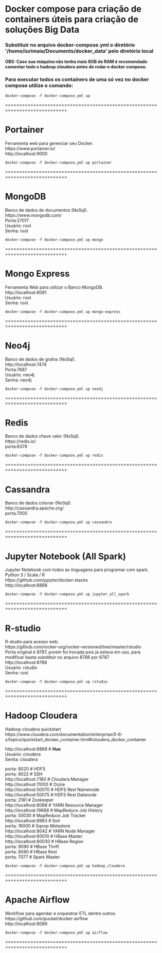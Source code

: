 # Docker compose para criação de containers úteis para criação de soluções Big Data

<h3> Substituir no arquivo docker-compose.yml o diretório '/home/iurimaia/Documents/docker_data' pelo diretório local</h3>
<b>OBS: Caso sua máquina não tenha mais 8GB de RAM é recomendado comentar todo o hadoop cloudera antes de rodar o docker compose.</b><br>
<h3> Para executar todos os containers de uma só vez no docker compose utilize o comando: </h3>
    
    docker-compose -f docker-compose.yml up 

============================================================================

<h1> Portainer </h1>
Ferramenta web para gerenciar seu Docker. </br>
https://www.portainer.io/ </br>
http://localhost:9000 </br>

    docker-compose -f docker-compose.yml up portainer

============================================================================

<h1> MongoDB </h1>
Banco de dados de documentos (NoSql). </br>
https://www.mongodb.com/ </br>
Porta:27017 </br>
Usuário: root </br>
Senha: root </br>

    docker-compose -f docker-compose.yml up mongo

============================================================================

<h1> Mongo Express </h1>
Ferramenta Web para utilizar o Banco MongoDB. </br>
http://localhost:8081 </br>
Usuário: root </br>
Senha: root </br>

    docker-compose -f docker-compose.yml up mongo-express

============================================================================

<h1> Neo4j </h1>
Banco de dados de grafos (NoSql). </br>
http://localhost:7474 </br>
Porta:7687 </br>
Usuário: neo4j </br>
Senha: neo4j </br>

    docker-compose -f docker-compose.yml up neo4j

============================================================================

<h1> Redis </h1>
Banco de dados chave valor (NoSql). </br>
https://redis.io/ </br>
porta:6379 </br>

    docker-compose -f docker-compose.yml up redis

============================================================================

<h1> Cassandra </h1>
Banco de dados colunar (NoSql). </br>
http://cassandra.apache.org/ </br>
porta:7000 </br>

    docker-compose -f docker-compose.yml up cassandra

============================================================================

<h1> Jupyter Notebook (All Spark)  </h1>
Jupyter Notebook com todos as iinguagens para programar com spark. </br>
Python 3 / Scala / R </br>
https://github.com/jupyter/docker-stacks </br>
http://localhost:8888 </br>

    docker-compose -f docker-compose.yml up jupyter_all_spark

============================================================================

<h1> R-studio  </h1>
R-studio para acesso web. </br>
https://github.com/rocker-org/rocker-versioned/tree/master/rstudio </br>
Porta original é 8787, porem foi trocada pois já estava em uso, para modificar basta substituir no arquivo 8788 por 8787 <br>
http://localhost:8788 </br>
Usuário: rstudio </br>
Senha: root </br>

    docker-compose -f docker-compose.yml up rstudio

============================================================================

<h1> Hadoop Cloudera  </h1>
Hadoop cloudera quickstart </br>
https://www.cloudera.com/documentation/enterprise/5-6-x/topics/quickstart_docker_container.html#cloudera_docker_container </br>

http://localhost:8889  # <b>Hue</b> </br>
Usuário: cloudera </br>
Senha: cloudera </br>

porta: 8020  # HDFS </br> 
porta: 8022  # SSH </br>
http://localhost:7180  # Cloudera Manager </br>
http://localhost:11000 # Oozie </br>
http://localhost:50070 # HDFS Rest Namenode </br>
http://localhost:50075 # HDFS Rest Datanode </br>
porta: 2181  # Zookeeper </br>
http://localhost:8088  # YARN Resource Manager </br>
http://localhost:19888 # MapReduce Job History </br>
porta: 50030 # MapReduce Job Tracker </br>
http://localhost:8983  # Solr </br>
porta: 16000 # Sqoop Metastore </br>
http://localhost:8042  # YARN Node Manager </br>
http://localhost:60010 # HBase Master </br>
http://localhost:60030 # HBase Region </br>
porta: 9090  # HBase Thrift </br>
porta: 8080  # HBase Rest </br>
porta: 7077  # Spark Master</br>

    docker-compose -f docker-compose.yml up hadoop_cloudera

============================================================================

<h1> Apache Airflow  </h1>
Workflow para agendar e orquestrar ETL dentre outros </br>
https://github.com/puckel/docker-airflow </br>
http://localhost:8089 </br>

    docker-compose -f docker-compose.yml up airflow

============================================================================
